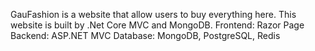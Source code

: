 GauFashion is a website that allow users to buy everything here.
This website is built by .Net Core MVC and MongoDB.
Frontend: Razor Page
Backend: ASP.NET MVC
Database: MongoDB, PostgreSQL, Redis
